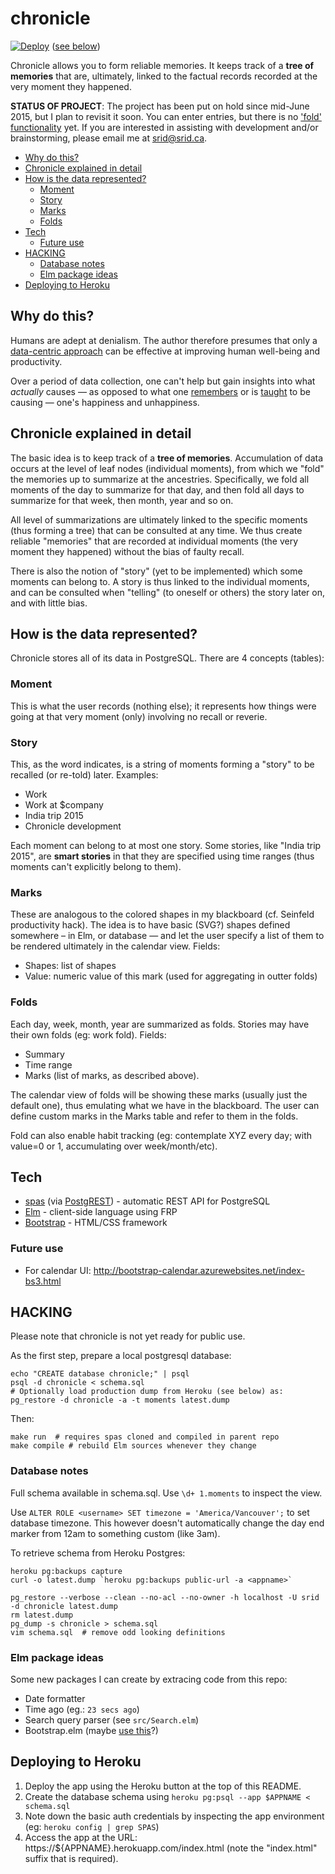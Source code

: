 # chronicle

[![Deploy](https://www.herokucdn.com/deploy/button.png)](https://heroku.com/deploy) ([see below](#deploying-to-heroku))

Chronicle allows you to form reliable memories. It keeps track of a **tree of memories** that are, ultimately, linked to the factual records recorded at the very moment they happened.

**STATUS OF PROJECT**: The project has been put on hold since mid-June 2015, but I plan to revisit it soon. You can enter entries, but there is no ['fold' functionality](#folds) yet. If you are interested in assisting with development and/or brainstorming, please email me at srid@srid.ca.

<!-- TOC generated using https://github.com/jonschlinkert/markdown-toc
And then remove the trailing `-` in links
-->
  * [Why do this?](#why-do-this)
  * [Chronicle explained in detail](#chronicle-explained-in-detail)
  * [How is the data represented?](#how-is-the-data-represented)
    + [Moment](#moment)
    + [Story](#story)
    + [Marks](#marks)
    + [Folds](#folds)
  * [Tech](#tech)
    + [Future use](#future-use)
  * [HACKING](#hacking)
    + [Database notes](#database-notes)
    + [Elm package ideas](#elm-package-ideas)
  * [Deploying to Heroku](#deploying-to-heroku)

## Why do this?

Humans are adept at denialism. The author therefore presumes that only a [data-centric approach](http://www.theatlantic.com/business/archive/2013/10/how-google-uses-data-to-build-a-better-worker/280347/) can be effective at improving human well-being and productivity.

Over a period of data collection, one can't help but gain insights into what *actually* causes — as opposed to what one [remembers](https://en.wikipedia.org/wiki/List_of_memory_biases) or
is [taught](https://en.wikipedia.org/wiki/Social_conditioning) to be causing — one's happiness and unhappiness.

## Chronicle explained in detail

The basic idea is to keep track of a **tree of memories**. Accumulation of data occurs at the level of leaf nodes (individual moments), from which we "fold" the memories up to summarize at the ancestries. Specifically, we fold all moments of the day to summarize for that day, and then fold all days to summarize for that week, then month, year and so on.

All level of summarizations are ultimately linked to the specific moments (thus forming a tree) that can be consulted at any time. We thus create reliable "memories" that are recorded at individual moments (the very moment they happened) without the bias of faulty recall.

There is also the notion of "story" (yet to be implemented) which some moments can belong to. A story is thus linked to the individual moments, and can be consulted when "telling" (to oneself or others) the story later on, and with little bias.

## How is the data represented?

Chronicle stores all of its data in PostgreSQL. There are 4 concepts (tables):

### Moment

This is what the user records (nothing else); it represents how things were going at that very moment (only) involving no recall or reverie.

### Story

This, as the word indicates, is a string of moments forming a "story" to be recalled (or re-told) later. Examples:

* Work
* Work at $company
* India trip 2015
* Chronicle development

Each moment can belong to at most one story. Some stories, like "India trip 2015", are **smart stories** in that they are specified using time ranges (thus moments can't explicitly belong to them).

### Marks

These are analogous to the colored shapes in my blackboard (cf. Seinfeld productivity hack). The idea is to have basic (SVG?) shapes defined somewhere – in Elm, or database — and let the user specify a list of them to be rendered ultimately in the calendar view. Fields:

* Shapes: list of shapes
* Value: numeric value of this mark (used for aggregating in outter folds)

### Folds

Each day, week, month, year are summarized as folds. Stories may have their own folds (eg: work fold). Fields:

* Summary
* Time range
* Marks (list of marks, as described above).

The calendar view of folds will be showing these marks (usually just the default one), thus emulating what we have in the blackboard. The user can define custom marks in the Marks table and refer to them in the folds.

Fold can also enable habit tracking (eg: contemplate XYZ every day; with value=0 or 1, accumulating over week/month/etc).

## Tech

* [spas](https://github.com/srid/spas) (via [PostgREST](https://github.com/begriffs/postgrest)) - automatic REST API for PostgreSQL
* [Elm](http://elm-lang.org/) - client-side language using FRP
* [Bootstrap](http://getbootstrap.com/) - HTML/CSS framework

### Future use

* For calendar UI: http://bootstrap-calendar.azurewebsites.net/index-bs3.html

## HACKING

Please note that chronicle is not yet ready for public use.

As the first step, prepare a local postgresql database:

```
echo "CREATE database chronicle;" | psql
psql -d chronicle < schema.sql
# Optionally load production dump from Heroku (see below) as:
pg_restore -d chronicle -a -t moments latest.dump

```

Then:

```
make run  # requires spas cloned and compiled in parent repo
make compile # rebuild Elm sources whenever they change
```


### Database notes

Full schema available in schema.sql. Use `\d+ 1.moments` to inspect the view.

Use `ALTER ROLE <username> SET timezone = 'America/Vancouver';` to set database timezone. This however doesn't automatically change the day end marker from 12am to something custom (like 3am).

To retrieve schema from Heroku Postgres:

```
heroku pg:backups capture
curl -o latest.dump `heroku pg:backups public-url -a <appname>`

pg_restore --verbose --clean --no-acl --no-owner -h localhost -U srid -d chronicle latest.dump
rm latest.dump
pg_dump -s chronicle > schema.sql
vim schema.sql  # remove odd looking definitions
```

### Elm package ideas

Some new packages I can create by extracing code from this repo:

* Date formatter
* Time ago (eg.: `23 secs ago`)
* Search query parser (see `src/Search.elm`)
* Bootstrap.elm (maybe [use this](https://github.com/circuithub/elm-bootstrap-html)?)

## Deploying to Heroku

1. Deploy the app using the Heroku button at the top of this README.
2. Create the database schema using `heroku pg:psql --app $APPNAME < schema.sql`
3. Note down the basic auth credentials by inspecting the app environment (eg: `heroku config | grep SPAS`)
4. Access the app at the URL: https://${APPNAME}.herokuapp.com/index.html (note the "index.html" suffix that is required).
